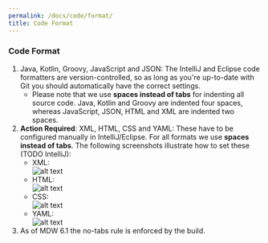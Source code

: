 ```yaml
---
permalink: /docs/code/format/
title: Code Format
---
```


### Code Format

1. Java, Kotlin, Groovy, JavaScript and JSON:
     The IntelliJ and Eclipse code formatters are version-controlled,
     so as long as you're up-to-date with Git you should automatically have the correct settings. 
     - Please note that we use **spaces instead of tabs** for indenting all source code.  Java, Kotlin and Groovy
       are indented four spaces, whereas JavaScript, JSON, HTML and XML are indented two spaces.
2. **Action Required**: XML, HTML, CSS and YAML:
     These have to be configured manually in IntelliJ/Eclipse.  For all formats we use **spaces instead of tabs**.
     The following screenshots illustrate how to set these (TODO IntelliJ):  
     - XML:                                                    
      ![alt text](../images/xmlformat.png)
     - HTML:                                                           
      ![alt text](../images/htmlformat.png)
     - CSS:                                      
      ![alt text](../images/cssformat.png)
     - YAML:                                      
      ![alt text](../images/yamlformat.png)
3. As of MDW 6.1 the no-tabs rule is enforced by the build. 
